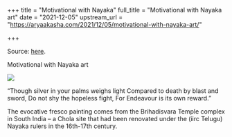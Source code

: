 +++
title = "Motivational with Nayaka"
full_title = "Motivational with Nayaka art"
date = "2021-12-05"
upstream_url = "https://aryaakasha.com/2021/12/05/motivational-with-nayaka-art/"

+++

Source: [here](https://aryaakasha.com/2021/12/05/motivational-with-nayaka-art/).

Motivational with Nayaka art

![](https://aryaakasha.files.wordpress.com/2021/12/arya-akasha-endeavour.png?w=1024)

“Though silver in your palms weighs light Compared to death by blast and sword, Do not shy the hopeless fight, For Endeavour is its own reward.”

The evocative fresco painting comes from the Brihadisvara Temple complex in South India – a Chola site that had been renovated under the (iirc Telugu) Nayaka rulers in the 16th-17th century.